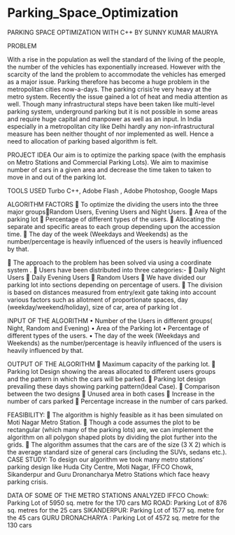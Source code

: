 Parking_Space_Optimization
==========================

PARKING SPACE OPTIMIZATION WITH C++
BY SUNNY KUMAR MAURYA

PROBLEM

With a rise in the population as well the standard of the living of the people,
the number of the vehicles has exponentially increased. 
However with the scarcity of the land the problem to accommodate the vehicles has emerged as a major issue.
Parking therefore has become a huge problem in the metropolitan cities now-a-days. The parking crisis’re very heavy at the metro system. Recently the issue gained a lot of heat and media attention as well. Though many infrastructural steps have been taken like multi-level parking system, underground parking but it is not possible 
in some areas and require huge capital and manpower as well as an input.
In India especially in a metropolitan city like Delhi hardly any non-infrastructural measure has been neither thought of nor implemented as well. Hence a need to allocation of parking based algorithm is felt.


PROJECT IDEA
Our aim is to optimize the parking space (with the emphasis on Metro Stations and Commercial Parking Lots). We aim to maximise number of cars in a given area and decrease the time taken to taken to move in and out of the parking lot.

TOOLS USED
Turbo C++, Adobe Flash , Adobe Photoshop, Google Maps

ALGORITHM FACTORS
 To optimize the dividing the users into the three major groupsRandom Users, Evening Users and Night Users.
 Area of the parking lot
 Percentage of different types of the users.
 Allocating the separate and specific areas to each group depending upon the accession time.
 The day of the week (Weekdays and Weekends) as the number/percentage is heavily influenced of the users is heavily influenced by that.



 The approach to the problem has been solved via using a coordinate system .
 Users have been distributed into three categories:-
 Daily Night Users
 Daily Evening Users
 Random Users
 We have divided our parking lot into sections depending on percentage of users.
 The division is based on distances measured from entry/exit gate taking into account various factors such as allotment of proportionate spaces, day (weekday/weekend/holiday), size of car, area of parking lot .

INPUT OF THE ALGORITHM
• Number of the Users in different groups( Night, Random and Evening)
• Area of the Parking lot
• Percentage of different types of the users.
• The day of the week (Weekdays and Weekends) as the number/percentage is heavily influenced of the users is heavily influenced by that.


OUTPUT OF THE ALGORITHM
 Maximum capacity of the parking lot.
 Parking lot Design showing the areas allocated to different users groups and the pattern in which the cars will be parked.
 Parking lot design prevailing these days showing parking pattern(Ideal Case).
 Comparison between the two designs
 Unused area in both cases
 Increase in the number of cars parked
 Percentage increase in the number of cars parked.


FEASIBILITY:
 The algorithm is highly feasible as it has been simulated on Moti Nagar Metro Station.
 Though a code assumes the plot to be rectangular (which many of the parking lots) are, we can implement the algorithm on all polygon shaped plots by dividing the plot further into the grids.
 The algorithm assumes that the cars are of the size (3 X 2) which is the average standard size of general cars (including the SUVs, sedans etc.).
CASE STUDY:
To design our algorithm we took many metro stations’ parking design like Huda City Centre, Moti Nagar, IFFCO Chowk, Sikanderpur and Guru Dronancharya Metro Stations which face heavy parking crisis.


DATA OF SOME OF THE METRO STATIONS ANALYZED
IFFCO Chowk: Parking Lot of 5950 sq. metre for the 170 cars
MG ROAD: Parking Lot of 876 sq. metres for the 25 cars
SIKANDERPUR: Parking Lot of 1577 sq. metre for the 45 cars
GURU DRONACHARYA : Parking Lot of 4572 sq. metre for the 130 cars
